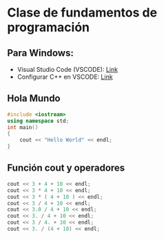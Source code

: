 # Clase de fundamentos de programación

## Para Windows:
- Visual Studio Code (VSCODE): [Link](https://code.visualstudio.com/Download)
- Configurar C++ en VSCODE: [Link](https://code.visualstudio.com/docs/languages/cpp)

## Hola Mundo

```c++
#include <iostream>
using namespace std;
int main()
{
    cout << "Hello World" << endl;
}
```

## Función cout y operadores

```c++
cout << 3 + 4 + 10 << endl;
cout << 3 * 4 + 10 << endl;
cout << 3 * ( 4 + 10 ) << endl;
cout << 3 / 4 + 10 << endl;
cout << 3.0 / 4 + 10 << endl;
cout << 3. / 4 + 10 << endl;
cout << 3 / 4. + 10 << endl;
cout << 3. / (4 + 10) << endl;
```
